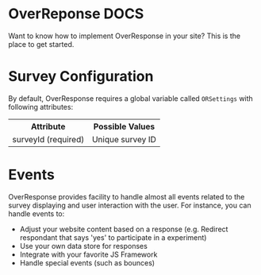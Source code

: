 
<div class="container">
	<div class="jumbotron">
			<h1>OverReponse DOCS</h1>
			<p class="lead">
				Want to know how to implement OverResponse in your site? This is 
				the place to get started.
			</p>
	</div>
</div>

[title: Overresponse Documentation]: /


# Survey Configuration

By default, OverResponse requires a global variable called `ORSettings` with following attributes:

<table class="table table-striped">
	<tr>
		<th>
			Attribute
		</th>
		<th>
			Possible Values
		</th>
	</tr>
	<tr>
		<td>
			surveyId (required)
		</td>
		<td>	
		Unique survey ID 
		</td>
	</tr>
</table>

# Events

OverResponse provides facility to handle almost all events related to the survey displaying and user interaction with the user. For instance, you can handle events to:

- Adjust your website content based on a response (e.g. Redirect respondant that says 'yes' to participate in a experiment)
- Use your own data store for responses
- Integrate with your favorite JS Framework
- Handle special events (such as bounces)


